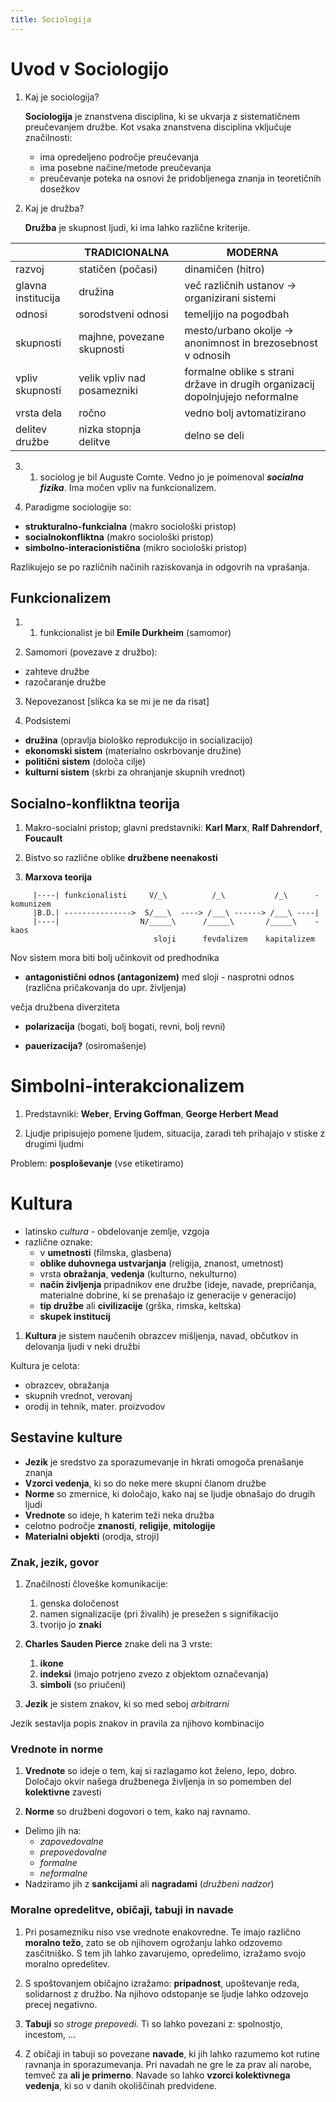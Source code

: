 ```yaml
---
title: Sociologija
---
```


# Uvod v Sociologijo

1. Kaj je sociologija?

   **Sociologija** je znanstvena disciplina, ki se ukvarja z sistematičnem preučevanjem družbe. Kot vsaka znanstvena disciplina vključuje značilnosti:

   - ima opredeljeno področje preučevanja
   - ima posebne načine/metode preučevanja
   - preučevanje poteka na osnovi že pridobljenega znanja in teoretičnih dosežkov

2. Kaj je družba?

   **Družba** je skupnost ljudi, ki ima lahko različne kriterije.

|                    | **TRADICIONALNA**           | **MODERNA**                                                                   |
| ------------------ | --------------------------- | ----------------------------------------------------------------------------- |
| razvoj             | statičen (počasi)           | dinamičen (hitro)                                                             |
| glavna institucija | družina                     | več različnih ustanov -> organizirani sistemi                                 |
| odnosi             | sorodstveni odnosi          | temeljijo na pogodbah                                                         |
| skupnosti          | majhne, povezane skupnosti  | mesto/urbano okolje -> anonimnost in brezosebnost v odnosih                   |
| vpliv skupnosti    | velik vpliv nad posamezniki | formalne oblike s strani države in drugih organizacij dopolnjujejo neformalne |
| vrsta dela         | ročno                       | vedno bolj avtomatizirano                                                     |
| delitev družbe     | nizka stopnja delitve       | delno se deli                                                                 |

3. 1. sociolog je bil Auguste Comte. Vedno jo je poimenoval **_socialna fizika_**. Ima močen vpliv na funkcionalizem.

4. Paradigme sociologije so:

- **strukturalno-funkcialna** (makro sociološki pristop)
- **socialnokonfliktna** (makro sociološki pristop)
- **simbolno-interacionistična** (mikro sociološki pristop)

Razlikujejo se po različnih načinih raziskovanja in odgovrih na vprašanja.

## Funkcionalizem

1. 1. funkcionalist je bil **Emile Durkheim** (samomor)

2. Samomori (povezave z družbo):

- zahteve družbe
- razočaranje družbe

3. Nepovezanost
   [slikca ka se mi je ne da risat]

4. Podsistemi

- **družina** (opravlja biološko reprodukcijo in socializacijo)
- **ekonomski sistem** (materialno oskrbovanje družine)
- **politični sistem** (določa cilje)
- **kulturni sistem** (skrbi za ohranjanje skupnih vrednot)

## Socialno-konfliktna teorija

1. Makro-socialni pristop; glavni predstavniki: **Karl Marx**, **Ralf Dahrendorf**, **Foucault**

2. Bistvo so različne oblike **družbene neenakosti**

3. **Marxova teorija**

```
     |----| funkcionalisti     V/_\          /_\           /_\      - komunizem
     |B.D.| --------------->  S/___\  ----> /___\ ------> /___\ ----|
     |----|                  N/_____\      /_____\       /_____\    - kaos
                                sloji      fevdalizem    kapitalizem
```

Nov sistem mora biti bolj učinkovit od predhodnika

- **antagonistični odnos (antagonizem)** med sloji - nasprotni odnos (različna pričakovanja do upr. življenja)

večja družbena diverziteta

- **polarizacija** (bogati, bolj bogati, revni, bolj revni)

- **pauerizacija?** (osiromašenje)

# Simbolni-interakcionalizem

1. Predstavniki: **Weber**, **Erving Goffman**, **George Herbert Mead**

2. Ljudje pripisujejo pomene ljudem, situacija, zaradi teh prihajajo v stiske z drugimi ljudmi

Problem: **posploševanje** (vse etiketiramo)

# Kultura

- latinsko _cultura_ - obdelovanje zemlje, vzgoja
- različne oznake:
  - v **umetnosti** (filmska, glasbena)
  - **oblike duhovnega ustvarjanja** (religija, znanost, umetnost)
  - vrsta **obražanja**, **vedenja** (kulturno, nekulturno)
  - **način življenja** pripadnikov ene družbe (ideje, navade, prepričanja, materialne dobrine, ki se prenašajo iz generacije v generacijo)
  - **tip družbe** ali **civilizacije** (grška, rimska, keltska)
  - **skupek institucij**

1. **Kultura** je sistem naučenih obrazcev mišljenja, navad, občutkov in delovanja ljudi v neki družbi

Kultura je celota:

- obrazcev, obražanja
- skupnih vrednot, verovanj
- orodij in tehnik, mater. proizvodov

## Sestavine kulture

- **Jezik** je sredstvo za sporazumevanje in hkrati omogoča prenašanje znanja
- **Vzorci vedenja**, ki so do neke mere skupni članom družbe
- **Norme** so zmernice, ki določajo, kako naj se ljudje obnašajo do drugih ljudi
- **Vrednote** so ideje, h katerim teži neka družba
- celotno področje **znanosti**, **religije**, **mitologije**
- **Materialni objekti** (orodja, stroji)

### Znak, jezik, govor

1. Značilnosti človeške komunikacije:

   1. genska določenost
   2. namen signalizacije (pri živalih) je presežen s signifikacijo
   3. tvorijo jo **znaki**

2. **Charles Sauden Pierce** znake deli na 3 vrste:

   1. **ikone**
   2. **indeksi** (imajo potrjeno zvezo z objektom označevanja)
   3. **simboli** (so priučeni)

3. **Jezik** je sistem znakov, ki so med seboj _arbitrarni_

Jezik sestavlja popis znakov in pravila za njihovo kombinacijo

### Vrednote in norme

1. **Vrednote** so ideje o tem, kaj si razlagamo kot želeno, lepo, dobro. Določajo okvir našega družbenega življenja in so pomemben del **kolektivne** zavesti

2. **Norme** so družbeni dogovori o tem, kako naj ravnamo.

- Delimo jih na:
  - _zapovedovalne_
  - _prepovedovalne_
  - _formalne_
  - _neformalne_
- Nadziramo jih z **sankcijami** ali **nagradami** (_družbeni nadzor_)

### Moralne opredelitve, običaji, tabuji in navade

1. Pri posamezniku niso vse vrednote enakovredne. Te imajo različno **moralno težo**, zato se ob njihovem ogrožanju lahko odzovemo zasčitniško. S tem jih lahko zavarujemo, opredelimo, izražamo svojo moralno opredelitev.

2. S spoštovanjem običajno izražamo: **pripadnost**, upoštevanje reda, solidarnost z družbo. Na njihovo odstopanje se ljudje lahko odzovejo precej negativno.

3. **Tabuji** so _stroge prepovedi_. Ti so lahko povezani z: spolnostjo, incestom, ...

4. Z običaji in tabuji so povezane **navade**, ki jih lahko razumemo kot rutine ravnanja in sporazumevanja. Pri navadah ne gre le za prav ali narobe, temveč za **ali je primerno**. Navade so lahko **vzorci kolektivnega vedenja**, ki so v danih okoliščinah predvidene.

